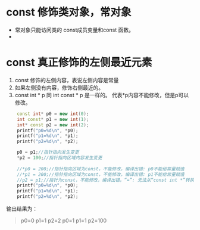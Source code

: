 # const 修饰类对象，常对象
- 常对象只能访问类的 const成员变量和const 函数。
- 
# const 真正修饰的左侧最近元素
1. const 修饰的左侧内容，表说左侧内容是常量
2. 如果左侧没有内容，修饰右侧最近的。
3. const int * p 同 int const * p 是一样的。 代表*p内容不能修改，但是p可以修改。
```C++
    const int* p0 = new int(0);
    int const* p1 = new int(1);
    int* const p2 = new int(2);
    printf("p0=%d\n", *p0);
    printf("p1=%d\n", *p1);
    printf("p2=%d\n", *p2);

    p0 = p1;//指针指向发生变更
    *p2 = 100;//指针指向区域内容发生变更
    
    //*p0 = 200;//指针指向区域为const，不能修改，编译出错: p0不能给常量赋值
    //*p1 = 200;//指针指向区域为const，不能修改，编译出错: p1不能给常量赋值
    //p2 = p1;//指针为const，不能修改，编译出错。“=”: 无法从“const int *”转换为“int *const ”
    printf("p0=%d\n", *p0);
    printf("p1=%d\n", *p1);
    printf("p2=%d\n", *p2);
```
输出结果为：
> p0=0
> p1=1
> p2=2
> p0=1
> p1=1
> p2=100

```C++
    
    
```